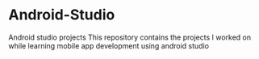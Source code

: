 # Android-Studio
Android studio projects
This repository contains the projects I worked on while learning mobile app development using android studio
